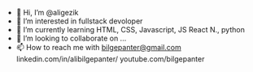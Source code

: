 - 👋 Hi, I’m @aligezik
- 👀 I’m interested in fullstack devoloper
- 🌱 I’m currently learning HTML, CSS, Javascript, JS React N., python 
- 💞️ I’m looking to collaborate on ...
- 📫 How to reach me with bilgepanter@gmail.com
linkedin.com/in/alibilgepanter/
youtube.com/bilgepanter
<!---
aligezik/aligezik is a ✨ special ✨ repository because its `README.md` (this file) appears on your GitHub profile.
You can click the Preview link to take a look at your changes.
--->
